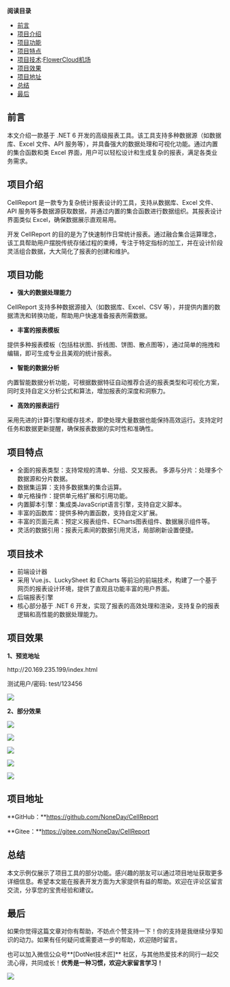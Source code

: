 **阅读目录**

* [前言](#_label0)
* [项目介绍](#_label1)
* [项目功能](#_label2)
* [项目特点](#_label3)
* [项目技术](#_label4):[FlowerCloud机场](https://hushicha.org)
* [项目效果](#_label5)
* [项目地址](#_label6)
* [总结](#_label7)
* [最后](#_label8)

## 前言


本文介绍一款基于 .NET 6 开发的高级报表工具。该工具支持多种数据源（如数据库、Excel 文件、API 服务等），并具备强大的数据处理和可视化功能。通过内置的集合函数和类 Excel 界面，用户可以轻松设计和生成复杂的报表，满足各类业务需求。


## 项目介绍


CellReport 是一款专为复杂统计报表设计的工具，支持从数据库、Excel 文件、API 服务等多数据源获取数据，并通过内置的集合函数进行数据组织。其报表设计界面类似 Excel，确保数据展示直观易用。


开发 CellReport 的目的是为了快速制作日常统计报表。通过融合集合运算理念，该工具帮助用户摆脱传统存储过程的束缚，专注于特定指标的加工，并在设计阶段灵活组合数据，大大简化了报表的创建和维护。


## 项目功能


* **强大的数据处理能力**


CellReport 支持多种数据源接入（如数据库、Excel、CSV 等），并提供内置的数据清洗和转换功能，帮助用户快速准备报表所需数据。


* **丰富的报表模板**


提供多种报表模板（包括柱状图、折线图、饼图、散点图等），通过简单的拖拽和编辑，即可生成专业且美观的统计报表。


* **智能的数据分析**


内置智能数据分析功能，可根据数据特征自动推荐合适的报表类型和可视化方案，同时支持自定义分析公式和算法，增加报表的深度和洞察力。


* **高效的报表运行**


采用先进的计算引擎和缓存技术，即使处理大量数据也能保持高效运行。支持定时任务和数据更新提醒，确保报表数据的实时性和准确性。


## 项目特点


* 全面的报表类型：支持常规的清单、分组、交叉报表。 多源与分片：处理多个数据源和分片数据。
* 数据集运算：支持多数据集的集合运算。
* 单元格操作：提供单元格扩展和引用功能。
* 内置脚本引擎：集成类JavaScript语言引擎，支持自定义脚本。
* 丰富的函数库：提供多种内置函数，支持自定义扩展。
* 丰富的页面元素：预定义报表组件、ECharts图表组件、数据展示组件等。
* 灵活的数据引用：报表元素间的数据引用灵活，局部刷新设置便捷。


## 项目技术


* 前端设计器
* 采用 Vue.js、LuckySheet 和 ECharts 等前沿的前端技术，构建了一个基于网页的报表设计环境，提供了直观且功能丰富的用户界面。
* 后端报表引擎
* 核心部分基于 .NET 6 开发，实现了报表的高效处理和渲染，支持复杂的报表逻辑和高性能的数据处理能力。


## 项目效果


**1、预览地址**


http://20\.169\.235\.199/index.html


测试用户/密码: test/123456


![](https://img2024.cnblogs.com/blog/576536/202411/576536-20241114110341150-770990209.png)


**2、部分效果**


![](https://img2024.cnblogs.com/blog/576536/202411/576536-20241114105641355-1639796889.png)


![](https://img2024.cnblogs.com/blog/576536/202411/576536-20241114105717848-1784042559.png)


![](https://img2024.cnblogs.com/blog/576536/202411/576536-20241114105810583-1602648715.png)


![](https://img2024.cnblogs.com/blog/576536/202411/576536-20241114105853514-657759817.png)


![](https://img2024.cnblogs.com/blog/576536/202411/576536-20241114105918773-580090348.png)


## 项目地址


**GitHub：**https://github.com/NoneDay/CellReport


**Gitee：**https://gitee.com/NoneDay/CellReport


## 总结


本文示例仅展示了项目工具的部分功能。感兴趣的朋友可以通过项目地址获取更多详细信息。希望本文能在报表开发方面为大家提供有益的帮助。欢迎在评论区留言交流，分享您的宝贵经验和建议。


## 最后


如果你觉得这篇文章对你有帮助，不妨点个赞支持一下！你的支持是我继续分享知识的动力。如果有任何疑问或需要进一步的帮助，欢迎随时留言。


也可以加入微信公众号**\[DotNet技术匠]** 社区，与其他热爱技术的同行一起交流心得，共同成长！**优秀是一种习惯，欢迎大家留言学习！**


![](https://img2024.cnblogs.com/blog/576536/202408/576536-20240814113403514-910171896.png)


